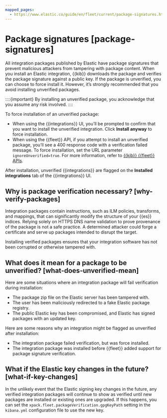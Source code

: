 ```yaml
---
mapped_pages:
  - https://www.elastic.co/guide/en/fleet/current/package-signatures.html
---
```


# Package signatures [package-signatures]

All integration packages published by Elastic have package signatures that prevent malicious attackers from tampering with package content. When you install an Elastic integration, {{kib}} downloads the package and verifies the package signature against a public key. If the package is unverified, you can choose to force install it. However, it’s strongly recommended that you avoid installing unverified packages.

::::{important}
By installing an unverified package, you acknowledge that you assume any risk involved.
::::


To force installation of an unverified package:

* When using the {{integrations}} UI, you’ll be prompted to confirm that you want to install the unverified integration. Click **Install anyway** to force installation.
* When using the {{fleet}} API, if you attempt to install an unverified package, you’ll see a 400 response code with a verification failed message. To force installation, set the URL parameter `ignoreUnverified=true`. For more information, refer to [{{kib}} {{fleet}} APIs](/reference/fleet/fleet-api-docs.md).

After installation, unverified {{integrations}} are flagged on the **Installed integrations** tab of the {{integrations}} UI.


## Why is package verification necessary? [why-verify-packages]

Integration packages contain instructions, such as ILM policies, transforms, and mappings, that can significantly modify the structure of your {{es}} indices. Relying solely on HTTPS DNS name validation to prove provenance of the package is not a safe practice. A determined attacker could forge a certificate and serve up packages intended to disrupt the target.

Installing verified packages ensures that your integration software has not been corrupted or otherwise tampered with.


## What does it mean for a package to be unverified? [what-does-unverified-mean]

Here are some situations where an integration package will fail verification during installation:

* The package zip file on the Elastic server has been tampered with.
* The user has been maliciously redirected to a fake Elastic package registry.
* The public Elastic key has been compromised, and Elastic has signed packages with an updated key.

Here are some reasons why an integration might be flagged as unverified after installation:

* The integration package failed verification, but was force installed.
* The integration package was installed before {{fleet}} added support for package signature verification.


## What if the Elastic key changes in the future? [what-if-key-changes]

In the unlikely event that the Elastic signing key changes in the future, any verified integration packages will continue to show as verified until new packages are installed or existing ones are upgraded. If this happens, you can set the `xpack.fleet.packageVerification.gpgKeyPath` setting in the `kibana.yml` configuration file to use the new key.

